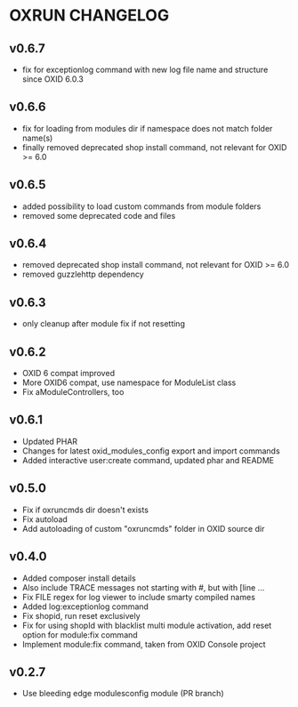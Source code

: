 # OXRUN CHANGELOG

## v0.6.7

* fix for exceptionlog command with new log file name and structure
  since OXID 6.0.3

## v0.6.6

* fix for loading from modules dir if namespace does not match folder name(s)
* finally removed deprecated shop install command, not relevant for OXID >= 6.0

## v0.6.5

* added possibility to load custom commands from module folders
* removed some deprecated code and files

## v0.6.4

* removed deprecated shop install command, not relevant for OXID >= 6.0
* removed guzzlehttp dependency

## v0.6.3

* only cleanup after module fix if not resetting

## v0.6.2

* OXID 6 compat improved
* More OXID6 compat, use namespace for ModuleList class
* Fix aModuleControllers, too

## v0.6.1

* Updated PHAR
* Changes for latest oxid_modules_config export and import commands
* Added interactive user:create command, updated phar and README

## v0.5.0

* Fix if oxruncmds dir doesn't exists
* Fix autoload
* Add autoloading of custom "oxruncmds" folder in OXID source dir

## v0.4.0

* Added composer install details
* Also include TRACE messages not starting with #, but with [line ...
* Fix FILE regex for log viewer to include smarty compiled names
* Added log:exceptionlog command
* Fix shopid, run reset exclusively
* Fix for using shopId with blacklist multi module activation, add reset option for module:fix command
* Implement module:fix command, taken from OXID Console project

## v0.2.7

* Use bleeding edge modulesconfig module (PR branch)
